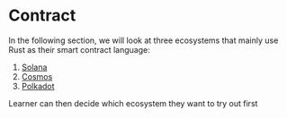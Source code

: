 # Contract 

In the following section, we will look at three ecosystems that mainly use Rust as their smart contract language:
1. [Solana](solana.md)
2. [Cosmos](cosmos.md)
3. [Polkadot](polkadot.md)

Learner can then decide which ecosystem they want to try out first